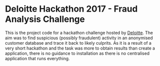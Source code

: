 # Deloitte Hackathon 2017 - Fraud Analysis Challenge

This is the project code for a hackathon challenge hosted by [Deloitte](https://www2.deloitte.com/ch/de.html). The aim was to find suspicious (possibly fraudulent) activity in an anonymised customer database and trace it back to likely culprits. As it is a result of a very short hackathon and the task was more to obtain results than create a application, there is no guidance to installation as there is no centralised application that runs everything.

